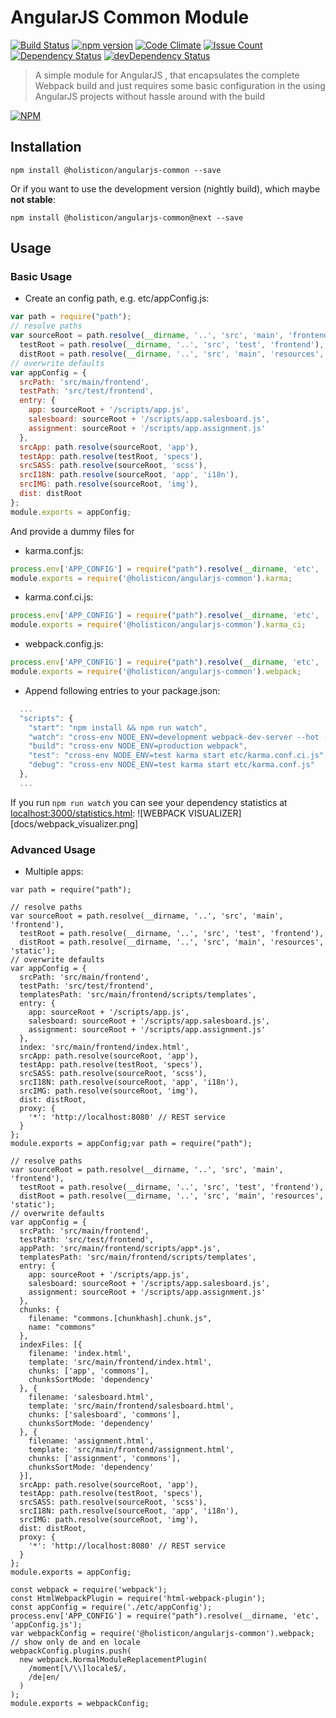 # AngularJS Common Module

[![Build Status](https://travis-ci.org/holisticon/angularjs-common.svg?branch=master)](https://travis-ci.org/holisticon/angularjs-common)
[![npm version](https://badge.fury.io/js/%40holisticon%2Fangularjs-common.svg)](https://badge.fury.io/js/%40holisticon%2Fangularjs-common)
[![Code Climate](https://codeclimate.com/github/holisticon/angularjs-common/badges/gpa.svg)](https://codeclimate.com/github/holisticon/angularjs-common) 
[![Issue Count](https://codeclimate.com/github/holisticon/angularjs-common/badges/issue_count.svg)](https://codeclimate.com/github/holisticon/angularjs-common) 
[![Dependency Status](https://david-dm.org/holisticon/angularjs-common.svg)](https://david-dm.org/holisticon/angularjs-common) 
[![devDependency Status](https://david-dm.org/holisticon/angularjs-common/dev-status.svg)](https://david-dm.org/holisticon/angularjs-common#info=devDependencies)

> A simple module for AngularJS , that encapsulates the complete Webpack build and just requires some basic configuration in the using AngularJS projects without hassle around with the build

[![NPM](https://nodei.co/npm/@holisticon/angularjs-common.png?downloads=true&downloadRank=true&stars=true)](https://nodei.co/npm/@holisticon/angularjs-common/)

## Installation

```
npm install @holisticon/angularjs-common --save
```

Or if you want to use the development version (nightly build), which maybe **not stable**:

```
npm install @holisticon/angularjs-common@next --save
```

## Usage

### Basic Usage

* Create an config path, e.g. etc/appConfig.js:
```javascript
var path = require("path");
// resolve paths
var sourceRoot = path.resolve(__dirname, '..', 'src', 'main', 'frontend'),
  testRoot = path.resolve(__dirname, '..', 'src', 'test', 'frontend'),
  distRoot = path.resolve(__dirname, '..', 'src', 'main', 'resources', 'static');
// overwrite defaults
var appConfig = {
  srcPath: 'src/main/frontend',
  testPath: 'src/test/frontend',
  entry: {
    app: sourceRoot + '/scripts/app.js',
    salesboard: sourceRoot + '/scripts/app.salesboard.js',
    assignment: sourceRoot + '/scripts/app.assignment.js'
  },
  srcApp: path.resolve(sourceRoot, 'app'),
  testApp: path.resolve(testRoot, 'specs'),
  srcSASS: path.resolve(sourceRoot, 'scss'),
  srcI18N: path.resolve(sourceRoot, 'app', 'i18n'),
  srcIMG: path.resolve(sourceRoot, 'img'),
  dist: distRoot
};
module.exports = appConfig;

```
And provide a dummy files for
* karma.conf.js:
```javascript
process.env['APP_CONFIG'] = require("path").resolve(__dirname, 'etc', 'appConfig.js');
module.exports = require('@holisticon/angularjs-common').karma;
```
* karma.conf.ci.js:
```javascript
process.env['APP_CONFIG'] = require("path").resolve(__dirname, 'etc', 'appConfig.js');
module.exports = require('@holisticon/angularjs-common').karma_ci;
```
* webpack.config.js:
```javascript
process.env['APP_CONFIG'] = require("path").resolve(__dirname, 'etc', 'appConfig.js');
module.exports = require('@holisticon/angularjs-common').webpack;
```
* Append following entries to your package.json:
```javascript
  ...
  "scripts": {
    "start": "npm install && npm run watch",
    "watch": "cross-env NODE_ENV=development webpack-dev-server --hot --inline --colors --progress --display-error-details --port 3000 ",
    "build": "cross-env NODE_ENV=production webpack",
    "test": "cross-env NODE_ENV=test karma start etc/karma.conf.ci.js",
    "debug": "cross-env NODE_ENV=test karma start etc/karma.conf.js"
  },
  ...
```

If you run `npm run watch` you can see your dependency statistics at [localhost:3000/statistics.html](http://localhost:3000/statistics.html):
![WEBPACK VISUALIZER][docs/webpack_visualizer.png]

### Advanced Usage

* Multiple apps:

```
var path = require("path");

// resolve paths
var sourceRoot = path.resolve(__dirname, '..', 'src', 'main', 'frontend'),
  testRoot = path.resolve(__dirname, '..', 'src', 'test', 'frontend'),
  distRoot = path.resolve(__dirname, '..', 'src', 'main', 'resources', 'static');
// overwrite defaults
var appConfig = {
  srcPath: 'src/main/frontend',
  testPath: 'src/test/frontend',
  templatesPath: 'src/main/frontend/scripts/templates',
  entry: {
    app: sourceRoot + '/scripts/app.js',
    salesboard: sourceRoot + '/scripts/app.salesboard.js',
    assignment: sourceRoot + '/scripts/app.assignment.js'
  },
  index: 'src/main/frontend/index.html',
  srcApp: path.resolve(sourceRoot, 'app'),
  testApp: path.resolve(testRoot, 'specs'),
  srcSASS: path.resolve(sourceRoot, 'scss'),
  srcI18N: path.resolve(sourceRoot, 'app', 'i18n'),
  srcIMG: path.resolve(sourceRoot, 'img'),
  dist: distRoot,
  proxy: {
    '*': 'http://localhost:8080' // REST service
  }
};
module.exports = appConfig;var path = require("path");

// resolve paths
var sourceRoot = path.resolve(__dirname, '..', 'src', 'main', 'frontend'),
  testRoot = path.resolve(__dirname, '..', 'src', 'test', 'frontend'),
  distRoot = path.resolve(__dirname, '..', 'src', 'main', 'resources', 'static');
// overwrite defaults
var appConfig = {
  srcPath: 'src/main/frontend',
  testPath: 'src/test/frontend',
  appPath: 'src/main/frontend/scripts/app*.js',
  templatesPath: 'src/main/frontend/scripts/templates',
  entry: {
    app: sourceRoot + '/scripts/app.js',
    salesboard: sourceRoot + '/scripts/app.salesboard.js',
    assignment: sourceRoot + '/scripts/app.assignment.js'
  },
  chunks: {
    filename: "commons.[chunkhash].chunk.js",
    name: "commons"
  },
  indexFiles: [{
    filename: 'index.html',
    template: 'src/main/frontend/index.html',
    chunks: ['app', 'commons'],
    chunksSortMode: 'dependency'
  }, {
    filename: 'salesboard.html',
    template: 'src/main/frontend/salesboard.html',
    chunks: ['salesboard', 'commons'],
    chunksSortMode: 'dependency'
  }, {
    filename: 'assignment.html',
    template: 'src/main/frontend/assignment.html',
    chunks: ['assignment', 'commons'],
    chunksSortMode: 'dependency'
  }],
  srcApp: path.resolve(sourceRoot, 'app'),
  testApp: path.resolve(testRoot, 'specs'),
  srcSASS: path.resolve(sourceRoot, 'scss'),
  srcI18N: path.resolve(sourceRoot, 'app', 'i18n'),
  srcIMG: path.resolve(sourceRoot, 'img'),
  dist: distRoot,
  proxy: {
    '*': 'http://localhost:8080' // REST service
  }
};
module.exports = appConfig;

```

```
const webpack = require('webpack');
const HtmlWebpackPlugin = require('html-webpack-plugin');
const appConfig = require('./etc/appConfig');
process.env['APP_CONFIG'] = require("path").resolve(__dirname, 'etc', 'appConfig.js');
var webpackConfig = require('@holisticon/angularjs-common').webpack;
// show only de and en locale
webpackConfig.plugins.push(
  new webpack.NormalModuleReplacementPlugin(
    /moment[\/\\]locale$/,
    /de|en/
  )
);
module.exports = webpackConfig;

```
